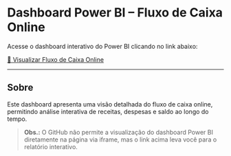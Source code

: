 # Dashboard Power BI – Fluxo de Caixa Online

Acesse o dashboard interativo do Power BI clicando no link abaixo:

[🔗 Visualizar Fluxo de Caixa Online](https://app.powerbi.com/reportEmbed?reportId=a7706e0a-e43b-4fd4-bd70-6541f7ed42ff&autoAuth=true&ctid=c1b766e6-4b7a-4ad1-bcda-b27d34d0aff4)

---

## Sobre

Este dashboard apresenta uma visão detalhada do fluxo de caixa online, permitindo análise interativa de receitas, despesas e saldo ao longo do tempo.

> **Obs.:** O GitHub não permite a visualização do dashboard Power BI diretamente na página via iframe, mas o link acima leva você para o relatório interativo.

